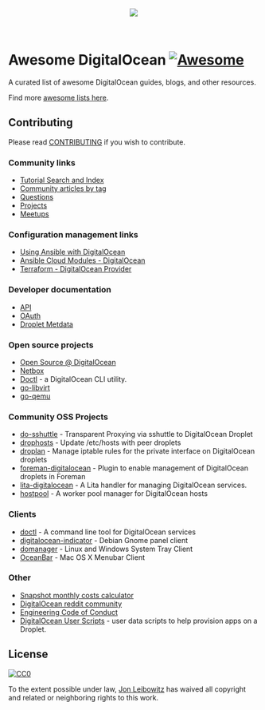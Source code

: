 <br/>
<p align="center">
  <img src="https://raw.githubusercontent.com/jonleibowitz/awesome-digitalocean/master/media/DO_Logo.png">
</p>
<br/>

# Awesome DigitalOcean [![Awesome](https://cdn.rawgit.com/sindresorhus/awesome/d7305f38d29fed78fa85652e3a63e154dd8e8829/media/badge.svg)](https://github.com/sindresorhus/awesome)
A curated list of awesome DigitalOcean guides, blogs, and other resources.

Find more [awesome lists here](https://awesome.re/).

## Contributing
Please read [CONTRIBUTING](./CONTRIBUTING.md) if you wish to contribute.

### Community links
* [Tutorial Search and Index](https://www.digitalocean.com/community/tutorials)
* [Community articles by tag](https://www.digitalocean.com/community/tags)
* [Questions](https://www.digitalocean.com/community/questions)
* [Projects](https://www.digitalocean.com/community/projects)
* [Meetups](https://www.meetup.com/pro/digitalocean/)

### Configuration management links

* [Using Ansible with DigitalOcean](https://the.binbashtheory.com/using-ansible-with-digitalocean/)
* [Ansible Cloud Modules - DigitalOcean](http://docs.ansible.com/ansible/list_of_cloud_modules.html#digital-ocean)
* [Terraform - DigitalOcean Provider](https://www.terraform.io/docs/providers/do/)

### Developer documentation

* [API](https://developers.digitalocean.com/documentation/v2/)
* [OAuth](https://developers.digitalocean.com/documentation/oauth/)
* [Droplet Metdata](https://developers.digitalocean.com/documentation/metadata/)

### Open source projects

* [Open Source @ DigitalOcean](https://developers.digitalocean.com/opensource/)
* [Netbox](https://github.com/digitalocean/netbox)
* [Doctl](https://github.com/digitalocean/doctl) - a DigitalOcean CLI utility.
* [go-libvirt](https://github.com/digitalocean/go-libvirt)
* [go-qemu](https://github.com/digitalocean/go-qemu)

### Community OSS Projects

* [do-sshuttle](https://github.com/f/do-sshuttle) - Transparent Proxying via sshuttle to DigitalOcean Droplet
* [drophosts](https://github.com/qmx/drophosts) - Update /etc/hosts with peer droplets
* [droplan](https://github.com/tam7t/droplan) - Manage iptable rules for the private interface on DigitalOcean droplets
* [foreman-digitalocean](https://github.com/theforeman/foreman-digitalocean) - Plugin to enable management of DigitalOcean droplets in Foreman
* [lita-digitalocean](https://github.com/jimmycuadra/lita-digitalocean) - A Lita handler for managing DigitalOcean services.
* [hostpool](https://github.com/progrium/hostpool) - A worker pool manager for DigitalOcean hosts

### Clients

* [doctl](https://github.com/digitalocean/doctl) - A command line tool for DigitalOcean services
* [digitalocean-indicator](https://github.com/andrewsomething/digitalocean-indicator) - Debian Gnome panel client
* [domanager](https://github.com/itohnobue/domanager) - Linux and Windows System Tray Client
* [OceanBar](https://github.com/terhechte/OceanBar) - Mac OS X Menubar Client

### Other

* [Snapshot monthly costs calculator](https://beardninja.com)
* [DigitalOcean reddit community](https://www.reddit.com/r/digital_ocean/)
* [Engineering Code of Conduct](https://github.com/digitalocean/engineering-code-of-conduct)
* [DigitalOcean User Scripts](https://github.com/digitalocean/do_user_scripts) - user data scripts to help provision apps on a Droplet.

## License

[![CC0](http://mirrors.creativecommons.org/presskit/buttons/88x31/svg/cc-zero.svg)](https://creativecommons.org/publicdomain/zero/1.0/)

To the extent possible under law, [Jon Leibowitz](https://github.com/jonleibowitz) has waived all copyright and related or neighboring rights to this work.

